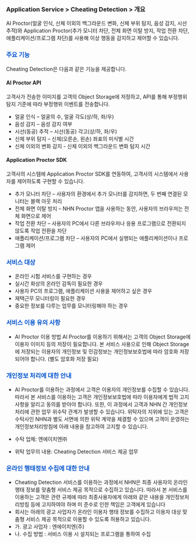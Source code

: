 ### Application Service > Cheating Detection > 개요


AI Proctor(얼굴 인식, 신체 이외의 백그라운드 변화, 신체 부위 탐지, 음성 감지, 시선 추적)와 Application Proctor(추가 모니터 차단, 전체 화면 이탈 방지, 작업 전환 차단, 애플리케이션/프로그램 차단)를 사용해 이상 행동을 감지하고 제어할 수 있습니다.

### <span style="color:#0052cc">주요 기능</span>

Cheating Detection은 다음과 같은 기능을 제공합니다.

#### **AI Proctor API**
고객사가 전송한 이미지를 고객의 Object Storage에 저정하고, API를 통해 부정행위 탐지 기준에 따라 부정행위 이벤트를 전송합니다.

* 얼굴 인식 – 얼굴의 수, 얼굴 각도(상/하, 좌/우)
* 음성 감지 – 음성 감지 여부
* 시선(동공) 추적 – 시선(동공) 각고(상/하, 좌/우)
* 신체 부위 탐지 – 신체(오른손, 왼손) 좌표의 미식별 시간
* 신체 이외의 변화 감지 - 신체 이외의 백그라운드 변화 탐지 시간

#### **Application Proctor SDK**
고객사의 시스템에 Application Proctor SDK를 연동하여, 고객사의 시스템에서 사용자를 제어하도록 구현할 수 있습니다.

* 추가 모니터 차단 – 사용자의 환경에서 추가 모니터를 감지하면, 두 번째 연결된 모니터는 블랙 아웃 처리
* 전체 화면 이탈 방지 – NHN Proctor 앱을 사용하는 동안, 사용자의 브라우저는 전체 화면으로 제어
* 작업 전환 차단 – 사용자의 PC에서 다른 브라우저나 응용 프로그램으로 전환되지 않도록 작업 전환을 차단
* 애플리케이션/프로그램 차단 – 사용자의 PC에서 실행되는 애플리케이션이나 프로그램 제어

### <span style="color:#0052cc">서비스 대상</span>

* 온라인 시험 서비스를 구현하는 경우
* 실시간 화상의 온라인 감독이 필요한 경우
* 사용자 PC의 프로그램, 애플리케이션 사용을 제어하고 싶은 경우
* 재택근무 모니터링이 필요한 경우
* 중요한 정보를 다루는 업무를 모니터링해야 하는 경우

### <span style="color:#0052cc">서비스 이용 유의 사항</span>

* AI Proctor 이용 방법
AI Proctor를 이용하기 위해서는 고객의 Object Storage에 이용자 이미지 등의 저장이 필요합니다.
본 서비스 사용으로 인해 Object Storage에 저장되는 이용자의 개인정보 및 민감정보는 개인정보보호법에 따라 암호화 저장되어야 합니다.
(별도 암호화 저장 필요)

### <span style="color:#0052cc">개인정보 처리에 대한 안내</span>

* AI Proctor를 이용하는 과정에서 고객은 이용자의 개인정보를 수집할 수 있습니다. 따라서 본 서비스를 이용하는 고객은 개인정보보호법에 따라 이용자에게 법적 고지사항을 알리고 동의를 받아야 합니다.
또한, 이 과정에서 고객과 NHN 간 개인정보 처리에 관한 업무 위수탁 관계가 발생할 수 있습니다. 위탁자의 지위에 있는 고객은 수탁사인 NHN과 별도 서면에 의한 위탁 계약을 체결할 수 있으며 고객이 운영하는 개인정보처리방침에 아래 내용을 참고하여 고지할 수 있습니다.

* 수탁 업체: 엔에이치엔㈜
* 위탁 업무의 내용: Cheating Detection 서비스 제공 업무


### <span style="color:#0052cc">온라인 행태정보 수집에 대한 안내</span>

*	Cheating Detection 서비스를 이용하는 과정에서 NHN은 최종 사용자의 온라인 행태 정보를 맞춤형 서비스 제공 목적으로 수집하고 있습니다. 따라서 본 서비스를 이용하는 고객은 관련 규제에 따라 최종사용자에게 아래와 같은 내용을 개인정보처리방침 등에 고지하여야 하며 미 준수로 인한 책임은 고객에게 있습니다
*	회사는 아래의 광고 사업자가 온라인 이용자 행태 정보를 수집하고 이용자 대상 맞춤형 서비스 제공 목적으로 이용할 수 있도록 허용하고 있습니다.
  *	가. 광고 사업자 : 엔에이치엔(주)
  *	나. 수집 방법 : 서비스 이용 시 설치되는 프로그램을 통하여 수집
